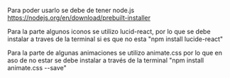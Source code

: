 Para poder usarlo se debe de tener node.js https://nodejs.org/en/download/prebuilt-installer

Para la parte algunos iconos se utilizo lucid-react, por lo que se debe instalar a traves de la terminal si es que no esta "npm install lucide-react"

Para la parte de algunas animaciones se utilizo animate.css por lo que en aso de no estar se debe instalar a través de la terminal "npm install animate.css --save"
